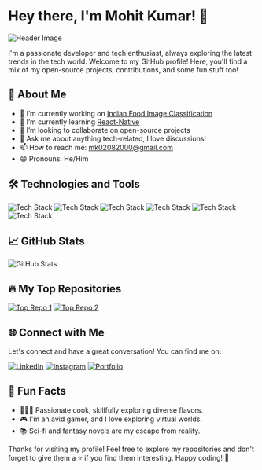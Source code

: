 # Hey there, I'm Mohit Kumar! 👋

![Header Image](https://repository-images.githubusercontent.com/588181932/e36ec678-7984-4cdd-8e4c-a3932772ff8e)

I'm a passionate developer and tech enthusiast, always exploring the latest trends in the tech world. Welcome to my GitHub profile! Here, you'll find a mix of my open-source projects, contributions, and some fun stuff too!

## 🚀 About Me

- 🔭 I’m currently working on [Indian Food Image Classification](https://github.com/M-Designerr/your-current-project)
- 🌱 I’m currently learning [React-Native](https://reactnative.dev/)
- 👯 I’m looking to collaborate on open-source projects
- 💬 Ask me about anything tech-related, I love discussions!
- 📫 How to reach me: [mk02082000@gmail.com](mailto:mk02082000@gmail.com)
- 😄 Pronouns: He/Him

## 🛠️ Technologies and Tools

![Tech Stack](https://img.shields.io/badge/Code-JavaScript-informational?style=flat&logo=javascript&logoColor=white&color=2bbc8a)
![Tech Stack](https://img.shields.io/badge/Code-Python-informational?style=flat&logo=python&logoColor=white&color=2bbc8a)
![Tech Stack](https://img.shields.io/badge/Code-React-informational?style=flat&logo=react&logoColor=white&color=2bbc8a)
![Tech Stack](https://img.shields.io/badge/Tool-Docker-informational?style=flat&logo=docker&logoColor=white&color=2bbc8a)
![Tech Stack](https://img.shields.io/badge/Tool-Git-informational?style=flat&logo=git&logoColor=white&color=2bbc8a)
![Tech Stack](https://img.shields.io/badge/Editor-VS_Code-informational?style=flat&logo=visual-studio-code&logoColor=white&color=2bbc8a)

## 📈 GitHub Stats

![GitHub Stats](https://github-readme-stats.vercel.app/api?username=M-Designerr&show_icons=true&hide_title=true&count_private=true&hide=prs&hide_rank=true&bg_color=30,e96443,904e95&title_color=fff)

## 🔥 My Top Repositories

[![Top Repo 1](https://github-readme-stats.vercel.app/api/pin/?username=M-Designerr&repo=Sign-Language-Recognition&show_owner=true&theme=radical)](https://github.com/M-Designerr/Sign-Language-Recognition)
[![Top Repo 2](https://github-readme-stats.vercel.app/api/pin/?username=M-Designerr&repo=Handwritten-digits-Recogntion&show_owner=true&theme=radical)](https://github.com/M-Designerr/Handwritten-digits-Recogntion)

## 🌐 Connect with Me

Let's connect and have a great conversation! You can find me on:

[![LinkedIn](https://img.shields.io/badge/LinkedIn-Connect-blue?style=for-the-badge&logo=linkedin)](https://www.linkedin.com/in/yourusername/)
[![Instagram](https://img.shields.io/badge/Twitter-Follow-blue?style=for-the-badge&logo=twitter)](https://twitter.com/yourusername)
[![Portfolio](https://img.shields.io/badge/Portfolio-Visit-orange?style=for-the-badge)](https://yourportfolio.com)

## 🎉 Fun Facts

- 👨🏾‍🍳 Passionate cook, skillfully exploring diverse flavors.
- 🎮 I'm an avid gamer, and I love exploring virtual worlds.
- 📚 Sci-fi and fantasy novels are my escape from reality.

Thanks for visiting my profile! Feel free to explore my repositories and don't forget to give them a ⭐️ if you find them interesting. Happy coding! 🚀
